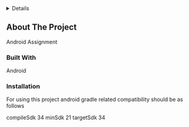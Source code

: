 <details>
  <ol>
   <li><a href="#built-with">Built With</a></li>
   <li><a href="#installation">Installation</a></li>
  </ol>
</details>

## About The Project

Android Assignment

### Built With

Android

### Installation

For using this project android gradle related compatibility should be as follows 

compileSdk 34
minSdk 21
targetSdk 34




